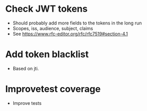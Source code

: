 # Check JWT tokens
- Should probably add more fields to the tokens in the long run
- Scopes, iss, audience, subject, claims
- See https://www.rfc-editor.org/rfc/rfc7519#section-4.1

# Add token blacklist
- Based on jti.

# Improvetest coverage
- Improve tests
